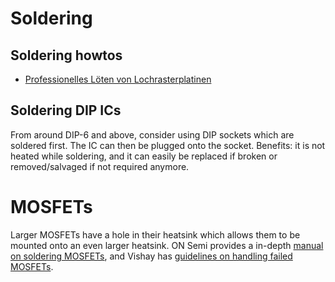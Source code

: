 # Soldering


## Soldering howtos

* [Professionelles Löten von Lochrasterplatinen](http://docplayer.org/5770969-Professionelles-loeten-von-lochrasterplatinen.html)


## Soldering DIP ICs

From around DIP-6 and above, consider using DIP sockets which are soldered first.
The IC can then be plugged onto the socket. Benefits: it is not heated while soldering,
and it can easily be replaced if broken or removed/salvaged if not required anymore.


# MOSFETs

Larger MOSFETs have a hole in their heatsink which allows them to be mounted onto an even larger heatsink.
ON Semi provides a in-depth [manual on soldering MOSFETs][onsemi-mosfet], 
and Vishay has [guidelines on handling failed MOSFETs][vishay-mosfet].

[onsemi-mosfet]: https://www.onsemi.com/pub/Collateral/SOLDERRM-D.PDF
[vishay-mosfet]: http://www.vishay.com/docs/71436/an839.pdf
